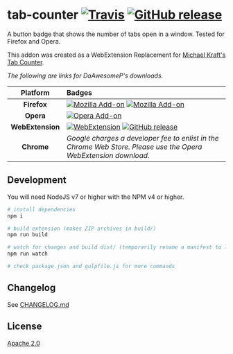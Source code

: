 tab-counter [![Travis][build badge]][travis build] [![GitHub release][release badge]][gh latest]
===========


A button badge that shows the number of tabs open in a window. Tested for Firefox and Opera.

This addon was created as a WebExtension Replacement for [Michael Kraft's Tab Counter](https://addons.mozilla.org/en-US/firefox/addon/tab-counter/).

_The following are links for DaAwesomeP's downloads._

| Platform | Badges |
| :------: | :----- |
| **Firefox** | [![Mozilla Add-on][firefox badge]][AMO] [![Mozilla Add-on][amo version badge]][AMO] |
| **Opera**  | [![Opera Add-on][opera badge]][opera addons] |
| **WebExtension** | [![WebExtension][webext badge]][gh latest] [![GitHub release][release badge]][gh latest] |
| **Chrome** | *Google charges a developer fee to enlist in the Chrome Web Store. Please use the Opera WebExtension download.* |


[travis build]: https://travis-ci.org/tqdv/tab-counter
[build badge]: https://img.shields.io/travis/tqdv/tab-counter.svg?style=flat-square

[AMO]: https://addons.mozilla.org/en-US/firefox/addon/tab-counter-webext/
[opera addons]:  https://addons.opera.com/en/extensions/details/tab-counter-2/
[gh latest]: https://github.com/tqdv/tab-counter/releases/latest

[firefox badge]: https://img.shields.io/badge/firefox-download-orange.svg?style=flat-square&logo=mozilla-firefox
[opera badge]: https://img.shields.io/badge/opera-download-red.svg?style=flat-square&logo=opera
[webext badge]: https://img.shields.io/badge/webextension-download-lightgrey.svg?style=flat-square&logo=github

[release badge]: https://img.shields.io/github/release/tqdv/tab-counter.svg?style=flat-square
[amo version badge]: https://img.shields.io/amo/v/tab-counter-webext.svg?style=flat-square

## Development

You will need NodeJS v7 or higher with the NPM v4 or higher.
```bash
# install dependencies
npm i

# build extension (makes ZIP archives in build/)
npm run build

# watch for changes and build dist/ (temporarily rename a manifest to load unpacked)
npm run watch

# check package.json and gulpfile.js for more commands
```

## Changelog

See [CHANGELOG.md](CHANGELOG.md)

## License
[Apache 2.0](https://github.com/DaAwesomeP/tab-counter/blob/master/LICENSE)
